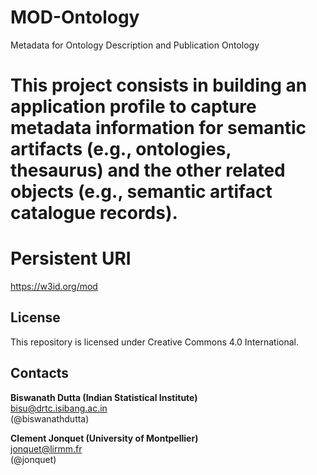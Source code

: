 # MOD-Ontology
Metadata for Ontology Description and Publication Ontology

# This project consists in building an application profile to capture metadata information for semantic artifacts (e.g., ontologies, thesaurus) and the other related objects (e.g., semantic artifact catalogue records).  



# Persistent URI 
https://w3id.org/mod 


## License
This repository is licensed under Creative Commons 4.0 International. 

## Contacts
**Biswanath Dutta (Indian Statistical Institute)**  
<bisu@drtc.isibang.ac.in>  
(@biswanathdutta) 

**Clement Jonquet (University of Montpellier)**  
<jonquet@lirmm.fr>  
(@jonquet)  





